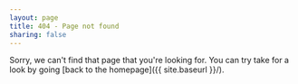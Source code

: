 ```yaml
---
layout: page
title: 404 - Page not found
sharing: false
---
```


Sorry, we can't find that page that you're looking for. You can try take for a look by going [back to the homepage]({{ site.baseurl }}/).
